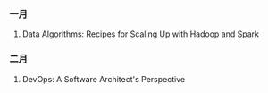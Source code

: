 ### 一月

1. Data Algorithms: Recipes for Scaling Up with Hadoop and Spark

### 二月

1. DevOps: A Software Architect's Perspective
